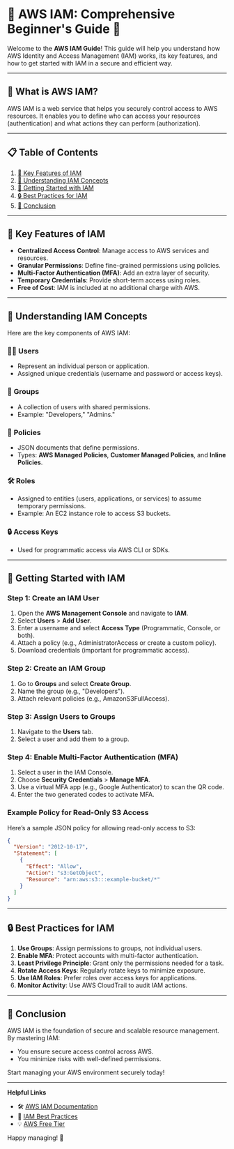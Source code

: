 # 🔐 **AWS IAM: Comprehensive Beginner's Guide** 🌟  

Welcome to the **AWS IAM Guide**! This guide will help you understand how AWS Identity and Access Management (IAM) works, its key features, and how to get started with IAM in a secure and efficient way.  

---

## 🎯 **What is AWS IAM?**  

AWS IAM is a web service that helps you securely control access to AWS resources. It enables you to define who can access your resources (authentication) and what actions they can perform (authorization).  

---

## 📋 **Table of Contents**  

1. [🌟 Key Features of IAM](#-key-features-of-iam)  
2. [📘 Understanding IAM Concepts](#-understanding-iam-concepts)  
3. [🚀 Getting Started with IAM](#-getting-started-with-iam)  
4. [🔒 Best Practices for IAM](#-best-practices-for-iam)  
5. [🎉 Conclusion](#-conclusion)  

---

## 🌟 **Key Features of IAM**  

- **Centralized Access Control**: Manage access to AWS services and resources.  
- **Granular Permissions**: Define fine-grained permissions using policies.  
- **Multi-Factor Authentication (MFA)**: Add an extra layer of security.  
- **Temporary Credentials**: Provide short-term access using roles.  
- **Free of Cost**: IAM is included at no additional charge with AWS.  

---

## 📘 **Understanding IAM Concepts**  

Here are the key components of AWS IAM:  

### 🧑‍💻 **Users**  
- Represent an individual person or application.  
- Assigned unique credentials (username and password or access keys).  

### 👥 **Groups**  
- A collection of users with shared permissions.  
- Example: "Developers," "Admins."  

### 📜 **Policies**  
- JSON documents that define permissions.  
- Types: **AWS Managed Policies**, **Customer Managed Policies**, and **Inline Policies**.  

### 🛠️ **Roles**  
- Assigned to entities (users, applications, or services) to assume temporary permissions.  
- Example: An EC2 instance role to access S3 buckets.  

### 🔒 **Access Keys**  
- Used for programmatic access via AWS CLI or SDKs.  

---

## 🚀 **Getting Started with IAM**  

### Step 1: Create an IAM User  

1. Open the **AWS Management Console** and navigate to **IAM**.  
2. Select **Users** > **Add User**.  
3. Enter a username and select **Access Type** (Programmatic, Console, or both).  
4. Attach a policy (e.g., AdministratorAccess or create a custom policy).  
5. Download credentials (important for programmatic access).  

### Step 2: Create an IAM Group  

1. Go to **Groups** and select **Create Group**.  
2. Name the group (e.g., "Developers").  
3. Attach relevant policies (e.g., AmazonS3FullAccess).  

### Step 3: Assign Users to Groups  

1. Navigate to the **Users** tab.  
2. Select a user and add them to a group.  

### Step 4: Enable Multi-Factor Authentication (MFA)  

1. Select a user in the IAM Console.  
2. Choose **Security Credentials** > **Manage MFA**.  
3. Use a virtual MFA app (e.g., Google Authenticator) to scan the QR code.  
4. Enter the two generated codes to activate MFA.  

### Example Policy for Read-Only S3 Access  

Here’s a sample JSON policy for allowing read-only access to S3:  

```json
{
  "Version": "2012-10-17",
  "Statement": [
    {
      "Effect": "Allow",
      "Action": "s3:GetObject",
      "Resource": "arn:aws:s3:::example-bucket/*"
    }
  ]
}
```  

---

## 🔒 **Best Practices for IAM**  

1. **Use Groups**: Assign permissions to groups, not individual users.  
2. **Enable MFA**: Protect accounts with multi-factor authentication.  
3. **Least Privilege Principle**: Grant only the permissions needed for a task.  
4. **Rotate Access Keys**: Regularly rotate keys to minimize exposure.  
5. **Use IAM Roles**: Prefer roles over access keys for applications.  
6. **Monitor Activity**: Use AWS CloudTrail to audit IAM actions.  

---

## 🎉 **Conclusion**  

AWS IAM is the foundation of secure and scalable resource management. By mastering IAM:  
- You ensure secure access control across AWS.  
- You minimize risks with well-defined permissions.  

Start managing your AWS environment securely today!  

---

**Helpful Links**  
- 🛠️ [AWS IAM Documentation](https://docs.aws.amazon.com/IAM/latest/UserGuide/)  
- 📖 [IAM Best Practices](https://docs.aws.amazon.com/IAM/latest/UserGuide/best-practices.html)  
- 💡 [AWS Free Tier](https://aws.amazon.com/free/)  

Happy managing! 🚀  
